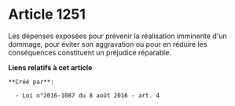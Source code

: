 # Article 1251

Les dépenses exposées pour prévenir la réalisation imminente d'un dommage, pour éviter son aggravation ou pour en réduire les
conséquences constituent un préjudice réparable.

**Liens relatifs à cet article**

	**Créé par**:

	  - Loi n°2016-1087 du 8 août 2016 - art. 4

